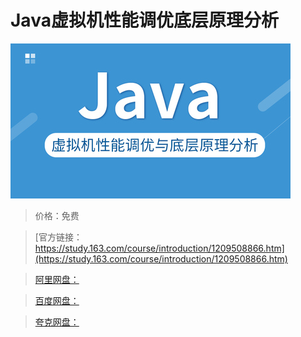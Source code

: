 # Java虚拟机性能调优底层原理分析

![img](../../../assets/study163/free/447daebf2c92474fb630474143a0ac5c.jpg)

> 价格：免费

> [官方链接：https://study.163.com/course/introduction/1209508866.htm](https://study.163.com/course/introduction/1209508866.htm)

> [阿里网盘：]()

> [百度网盘：]()

> [夸克网盘：]()
